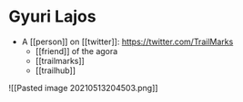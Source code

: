 # Gyuri Lajos

- A [[person]] on [[twitter]]: https://twitter.com/TrailMarks
	- [[friend]] of the agora
    - [[trailmarks]]
	- [[trailhub]]

![[Pasted image 20210513204503.png]]


